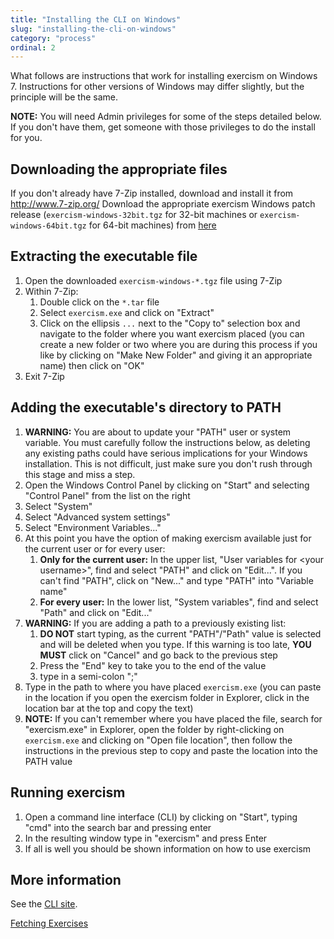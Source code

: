 ```yaml
---
title: "Installing the CLI on Windows"
slug: "installing-the-cli-on-windows"
category: "process"
ordinal: 2
---
```


What follows are instructions that work for installing exercism on Windows 7. Instructions for other versions of Windows may differ slightly, but the principle will be the same.

**NOTE:** You will need Admin privileges for some of the steps detailed below. If you don't have them, get someone with those privileges to do the install for you.

## Downloading the appropriate files
If you don't already have 7-Zip installed, download and install it from http://www.7-zip.org/
Download the appropriate exercism Windows patch release (`exercism-windows-32bit.tgz` for 32-bit machines or `exercism-windows-64bit.tgz` for 64-bit machines) from [here](https://github.com/exercism/cli/releases/latest)

## Extracting the executable file
1. Open the downloaded `exercism-windows-*.tgz` file using 7-Zip
1. Within 7-Zip:
	1. Double click on the `*.tar` file
	1. Select `exercism.exe` and click on "Extract"
	1. Click on the ellipsis `...` next to the "Copy to" selection box and navigate to the folder where you want exercism placed (you can create a new folder or two where you are during this process if you like by clicking on "Make New Folder" and giving it an appropriate name) then click on "OK"
1. Exit 7-Zip

## Adding the executable's directory to PATH
1. **WARNING:** You are about to update your "PATH" user or system variable. You must carefully follow the instructions below, as deleting any existing paths could have serious implications for your Windows installation. This is not difficult, just make sure you don't rush through this stage and miss a step.
1. Open the Windows Control Panel by clicking on "Start" and selecting "Control Panel" from the list on the right
1. Select "System"
1. Select "Advanced system settings"
1. Select "Environment Variables..."
1. At this point you have the option of making exercism available just for the current user or for every user:
	1. **Only for the current user:** In the upper list, "User variables for \<your username\>", find and select "PATH" and click on "Edit...". If you can't find "PATH", click on "New..." and type "PATH" into "Variable name"
	1. **For every user:** In the lower list, "System variables", find and select "Path" and click on "Edit..."
1. **WARNING:** If you are adding a path to a previously existing list:
	1. **DO NOT** start typing, as the current "PATH"/"Path" value is selected and will be deleted when you type. If this warning is too late, **YOU MUST** click on "Cancel" and go back to the previous step
	1. Press the "End" key to take you to the end of the value
	1. type in a semi-colon ";"
1. Type in the path to where you have placed `exercism.exe` (you can paste in the location if you open the exercism folder in Explorer, click in the location bar at the top and copy the text)
1. **NOTE:** If you can't remember where you have placed the file, search for "exercism.exe" in Explorer, open the folder by right-clicking on `exercism.exe` and clicking on "Open file location", then follow the instructions in the previous step to copy and paste the location into the PATH value

## Running exercism
1. Open a command line interface (CLI) by clicking on "Start", typing "cmd" into the search bar and pressing enter
1. In the resulting window type in "exercism" and press Enter
1. If all is well you should be shown information on how to use exercism

## More information
See the [CLI site](http://cli.exercism.io/).

<a class="secondary-button" href="fetching-exercises.html">Fetching Exercises</a>
